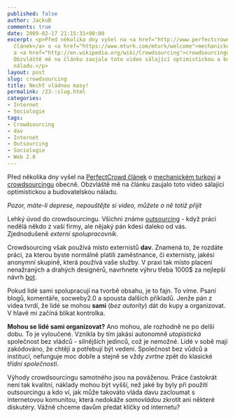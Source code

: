 ```yaml
---
published: false
author: JackuB
comments: true
date: 2009-02-17 21:15:31+00:00
excerpt: <p>Před několika dny vyšel na <a href="http://www.perfectcrowd.cz/2009/02/crowdsourcing.html">PerfectCrowd
  článek</a> o <a href="https://www.mturk.com/mturk/welcome">mechanickém turkovi</a>
  a <a href="http://en.wikipedia.org/wiki/Crowdsourcing">crowdsourcingu</a> obecně.
  Obzvláště mě na článku zaujalo toto video sálající optimistickou a budovatelskou
  náladu.</p>
layout: post
slug: crowdsourcing
title: Nechť vládnou masy!
permalink: /23-:slug.html
categories:
- Internet
- Sociologie
tags:
- Crowdsourcing
- dav
- Internet
- Outsourcing
- Sociologie
- Web 2.0
---
```


Před několika dny vyšel na [PerfectCrowd článek](http://www.perfectcrowd.cz/2009/02/crowdsourcing.html) o [mechanickém turkovi](https://www.mturk.com/mturk/welcome) a [crowdsourcingu](http://en.wikipedia.org/wiki/Crowdsourcing) obecně. Obzvláště mě na článku zaujalo toto video sálající optimistickou a budovatelskou náladu.

_Pozor, máte-li deprese, nepouštějte si video, můžete o ně totiž přijít_







Lehký úvod do crowdsourcingu. Všichni známe [outsourcing](http://cs.wikipedia.org/wiki/Outsourcing) - když práci nedělá někdo z vaší firmy, ale nějaký pán kdesi daleko od vás. Zjednodušeně _externí spolupracovník_.





Crowdsourcing však používá místo externistů **dav**. Znamená to, že rozdáte práci, za kterou byste normálně platili zaměstnance, či externisty, jakési anonymní skupině, která používá vaše služby. V praxi tak místo placení nenažraných a drahých designérů, navrhnete výhru třeba 1000$ za nejlepší návrh [bot](http://www.npr.org/templates/story/story.php?storyId=93495217).





Pokud lidé sami spolupracují na tvorbě obsahu, je to fajn. To víme. Psaní blogů, komentáře, socweby2.0 a spousta dalších příkladů. Jenže pán z videa tvrdí, že lidé se mohou **sami** (_bez autority_) dát do kupy a organizovat. V hlavě mi začíná blikat kontrolka.





**Mohou se lidé sami organizovat?** Ano mohou, ale rozhodně ne po delší dobu. To je vyloučené. Vznikla by tím jakási autonomně _utopistická_ společnost bez vládců - silnějších jedinců, což je nemožné. Lidé v sobě mají zakódováno, že chtějí a potřebují být vedeni. Společnost bez vůdců a institucí, nefunguje moc dobře a stejně se vždy _zvrtne_ zpět do klasické _třídní společnosti_.





Výhody crowdsourcingu samotného jsou na pováženou. Práce častokrát není tak kvalitní, náklady mohou být vyšší, než jaké by byly při použití outsourcingu a kdo ví, jak může takováto vláda davu zacloumat s internetovou komunitou, která nedokáže _samovládou_ zkrotit ani některé diskutéry. Vážně chceme davům předat klíčky od internetu?
